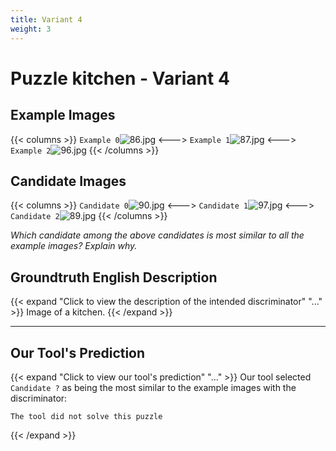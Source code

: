 ```yaml
---
title: Variant 4
weight: 3
---
```


# Puzzle kitchen - Variant 4

## Example Images
{{< columns >}}
`Example 0`![86.jpg](/natscene_data/images/86.jpg)
<--->
`Example 1`![87.jpg](/natscene_data/images/87.jpg)
<--->
`Example 2`![96.jpg](/natscene_data/images/96.jpg)
{{< /columns >}}

## Candidate Images
{{< columns >}}
`Candidate 0`![90.jpg](/natscene_data/images/90.jpg)
<--->
`Candidate 1`![97.jpg](/natscene_data/images/97.jpg)
<--->
`Candidate 2`![89.jpg](/natscene_data/images/89.jpg)
{{< /columns >}}

*Which candidate among the above candidates is most similar to all the example images? Explain why.*

## Groundtruth English Description

{{< expand "Click to view the description of the intended discriminator" "..." >}}
Image of a kitchen.
{{< /expand >}}

---



## Our Tool's Prediction

{{< expand "Click to view our tool's prediction" "..." >}}
Our tool selected `Candidate ?` as being the most similar to the example images with the discriminator:
```plaintext
The tool did not solve this puzzle
```
{{< /expand >}}
